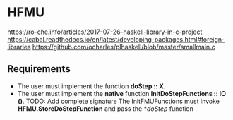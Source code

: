 # HFMU
https://ro-che.info/articles/2017-07-26-haskell-library-in-c-project
https://cabal.readthedocs.io/en/latest/developing-packages.html#foreign-libraries
https://github.com/ocharles/plhaskell/blob/master/smallmain.c


## Requirements 
- The user must implement the function **doStep :: X**.
- The user must implement the **native** function **InitDoStepFunctions :: IO ()**. TODO: Add complete signature
    The InitFMUFunctions must invoke **HFMU.StoreDoStepFunction** and pass the **doStep* function
